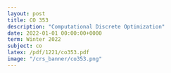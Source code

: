 ```yaml
---
layout: post
title: CO 353
description: "Computational Discrete Optimization"
date: 2022-01-01 00:00:00+0000
term: Winter 2022
subject: co
latex: /pdf/1221/co353.pdf
image: "/crs_banner/co353.png"
---
```




